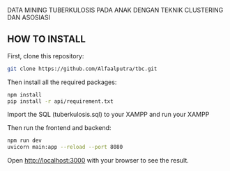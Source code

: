 DATA MINING TUBERKULOSIS PADA ANAK DENGAN TEKNIK CLUSTERING DAN ASOSIASI

## HOW TO INSTALL

First, clone this repository:

```bash
git clone https://github.com/Alfaalputra/tbc.git
```

Then install all the required packages:

```bash
npm install
pip install -r api/requirement.txt
```

Import the SQL (tuberkulosis.sql) to your XAMPP and run your XAMPP

Then run the frontend and backend:

```bash
npm run dev
uvicorn main:app --reload --port 8080
```

Open [http://localhost:3000](http://localhost:3000) with your browser to see the result.

